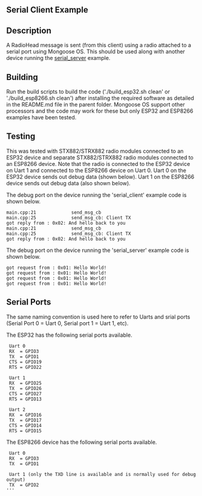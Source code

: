 ## Serial Client Example

## Description
A RadioHead message is sent (from this client) using a radio attached to a serial port using Mongoose OS. This should be used along with another device running the [serial_server](../serial_server/README.md) example.

## Building
Run the build scripts to build the code ('./build_esp32.sh clean' or './build_esp8266.sh clean') after installing the required software as detailed in the README.md file in the parent folder. Mongoose OS support other processors and the code may work for these but only ESP32 and ESP8266 examples have been tested.

## Testing
This was tested with STX882/STRX882 radio modules connected to an ESP32 device and separate STX882/STRX882 radio modules connected to an ESP8266 device. Note that the radio is connected to the ESP32 device on Uart 1 and connected to the ESP8266 device on Uart 0. Uart 0 on the ESP32 device sends out debug data (shown below). Uart 1 on the ESP8266 device sends out debug data (also shown below).

The debug port on the device running the 'serial_client' example code is shown below.

```
main.cpp:21             send_msg_cb
main.cpp:25             send_msg_cb: Client TX
got reply from : 0x02: And hello back to you
main.cpp:21             send_msg_cb
main.cpp:25             send_msg_cb: Client TX
got reply from : 0x02: And hello back to you
```

The debug port on the device running the 'serial_server' example code is shown below.

```
got request from : 0x01: Hello World!
got request from : 0x01: Hello World!
got request from : 0x01: Hello World!
got request from : 0x01: Hello World!
```

## Serial Ports
 The same naming convention is used here to refer to Uarts and srial ports (Serial Port 0 = Uart 0, Serial port 1 = Uart 1, etc).

 The ESP32 has the following serial ports available.

```
 Uart 0
 RX  = GPIO3
 TX  = GPIO1
 CTS = GPIO19
 RTS = GPIO22
 
 Uart 1
 RX  = GPIO25
 TX  = GPIO26
 CTS = GPIO27
 RTS = GPIO13
 
 Uart 2
 RX  = GPIO16
 TX  = GPIO17
 CTS = GPIO14
 RTS = GPIO15
```

 The ESP8266 device has the following serial ports available.

```
 Uart 0
 RX  = GPIO3
 TX  = GPIO1
 
 Uart 1 (only the TXD line is available and is normally used for debug output)
 TX  = GPIO2
'''
